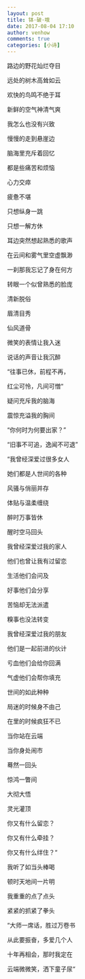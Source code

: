 ```yaml
---
layout: post
title: 钵·破·哦
date: 2017-08-04 17:10
author: venhow
comments: true
categories: [小诗]
---
```

路边的野花灿烂夺目

远处的树木高耸如云

欢快的鸟鸣不绝于耳

新鲜的空气神清气爽

我怎么也没有兴致

慢慢的走到悬崖边

脑海里充斥着回忆

都是些痛苦和烦恼

心力交瘁

疲惫不堪

只想纵身一跳

只想一解方休

耳边突然想起熟悉的歌声

在云间和雾气里空虚飘渺

一刹那我忘记了身在何方

转眼一个似曾熟悉的脸庞

清新脱俗

眉清目秀

仙风道骨

微笑的表情让我入迷

说话的声音让我沉醉

“往事已休，前程不再，

红尘可怜，凡间可憎“

疑问充斥我的脑海

震惊充溢我的胸间

“你何时为何要出家？”

“旧事不可追，逸闻不可退”

“我曾经深爱过很多女人

她们都是人世间的各种

风骚与俏丽并存

体贴与温柔缠绕

醉时万事皆休

醒时空马回头

我曾经深爱过我的家人

他们也曾让我有过留恋

生活他们会问及

好事他们会分享

苦恼却无法派遣

糗事也没法转变

我曾经深爱过我的朋友

他们是一起前进的伙计

亏血他们会给你回满

气虚他们会帮你填充

世间的如此种种

局迷的时候身不由己

在里的时候疯狂不已

当你站在云端

当你身处闹市

蓦然一回头

惊鸿一瞥间

大彻大悟

灵光灌顶

你又有什么留恋？

你又有什么牵挂？

你又有什么绊住？“

我听了如当头棒喝

顿时天地间一片明

我重重的点了点头

紧紧的抓紧了拳头

“大师一席话，胜过万卷书

从此要振奋，多爱几个人

十年再相会，那时我定在

云端微微笑，洒下童子尿“
